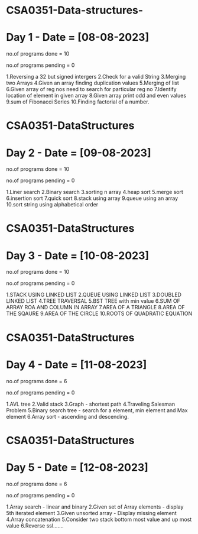 # CSA0351-Data-structures-
# Day 1 - Date = [08-08-2023]

no.of programs done = 10

no.of programs pending = 0

1.Reversing a 32 but signed intergers 
2.Check for a valid String
3.Merging two Arrays 
4.Given an array finding duplication values
5.Merging of list
6.Given array of reg nos need to search for particular reg no
7.Identify location of element in given array
8.Given array print odd and even values
9.sum of Fibonacci Series
10.Finding factorial of a number.

# CSA0351-DataStructures
# Day 2 - Date = [09-08-2023]

no.of programs done = 10

no.of programs pending = 0

1.Liner search 
2.Binary search 
3.sorting n array 
4.heap sort 
5.merge sort 
6.insertion sort
7.quick sort
8.stack using array
9.queue using an array
10.sort string using alphabetical order

# CSA0351-DataStructures
# Day 3 - Date = [10-08-2023]

no.of programs done = 10

no.of programs pending = 0

1.STACK USING LINKED LIST
2.QUEUE USING LINKED LIST 
3.DOUBLED LINKED LIST
4.TREE TRAVERSAL 
5.BST TREE with min value
6.SUM OF ARRAY ROA AND COLUMN IN ARRAY 
7.AREA OF A TRIANGLE 
8.AREA OF THE SQAURE 
9.AREA OF THE CIRCLE 
10.ROOTS OF QUADRATIC EQUATION

# CSA0351-DataStructures
# Day 4 - Date = [11-08-2023]

no.of programs done = 6

no.of programs pending = 0

1.AVL tree
2.Valid stack
3.Graph - shortest path
4.Traveling Salesman Problem
5.Binary search tree - search for a element, min element and Max element
6.Array sort - ascending and descending.

# CSA0351-DataStructures
# Day 5 - Date = [12-08-2023]

no.of programs done = 6

no.of programs pending = 0

1.Array search - linear and binary
2.Given set of Array elements - display 5th iterated element
3.Given unsorted array - Display missing element
4.Array concatenation
5.Consider two stack bottom most value and up most value
6.Reverse ssl.......
